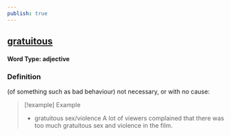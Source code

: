 ```yaml
---
publish: true
---
```

## [gratuitous](https://dictionary.cambridge.org/dictionary/english/gratuitous)

#### Word Type: adjective
### Definition
(of something such as bad behaviour) not necessary, or with no cause:

>[!example] Example
> - gratuitous sex/violence A lot of viewers complained that there was too much gratuitous sex and violence in the film.
